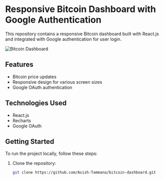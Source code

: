 # Responsive Bitcoin Dashboard with Google Authentication

This repository contains a responsive Bitcoin dashboard built with React.js and integrated with Google authentication for user login.

![Bitcoin Dashboard](https://res.cloudinary.com/dyglzqdrl/image/upload/v1710701775/dashboard_yodzxo.png)

## Features

- Bitcoin price updates
- Responsive design for various screen sizes
- Google OAuth authentication

## Technologies Used

- React.js
- Recharts
- Google OAuth

## Getting Started

To run the project locally, follow these steps:

1. Clone the repository:

   ```bash
   git clone https://github.com/Asish-Tammana/bitcoin-dashboard.git
